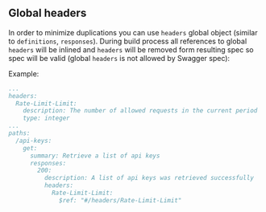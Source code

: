 ## Global headers

In order to minimize duplications you can use `headers` global object (similar to `definitions`, `responses`).
During build process all references to global `headers` will be inlined and `headers` will be removed form resulting spec
so spec will be valid (global `headers` is not allowed by Swagger spec):

Example:
```yaml
...
headers:
  Rate-Limit-Limit:
    description: The number of allowed requests in the current period
    type: integer
...
paths:
  /api-keys:
    get:
      summary: Retrieve a list of api keys
      responses:
        200:
          description: A list of api keys was retrieved successfully
          headers:
            Rate-Limit-Limit:
              $ref: "#/headers/Rate-Limit-Limit"
```
